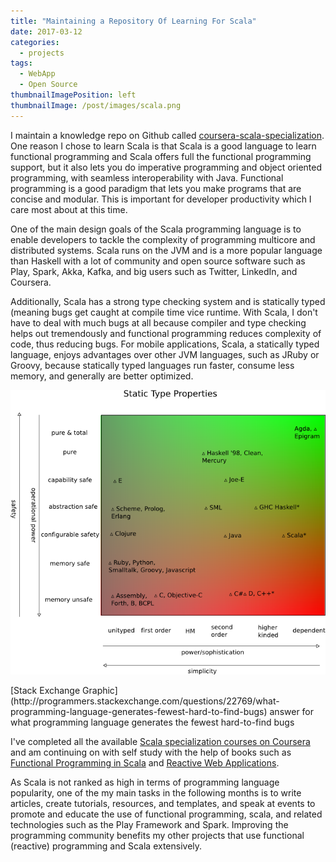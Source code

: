 ```yaml
---
title: "Maintaining a Repository Of Learning For Scala"
date: 2017-03-12
categories:
  - projects
tags:
  - WebApp
  - Open Source
thumbnailImagePosition: left
thumbnailImage: /post/images/scala.png
---
```


I maintain a knowledge repo on Github called [coursera-scala-specialization](https://github.com/xiaoyunyang/coursera-scala-specialization). One reason I chose to learn Scala is that Scala is a good language to learn functional programming and Scala offers full the functional programming support, but it also lets you do imperative programming and object oriented programming, with seamless interoperability with Java. Functional programming is a good paradigm that lets you make programs that are concise and modular. This is important for developer productivity which I care most about at this time.

<!--more-->

One of the main design goals of the Scala programming language is to enable developers to tackle the complexity of programming multicore and distributed systems. Scala runs on the JVM and is a more popular language than Haskell with a lot of community and open source software such as Play, Spark, Akka, Kafka, and big users such as Twitter, LinkedIn, and Coursera.

Additionally, Scala has a strong type checking system and is statically typed (meaning bugs get caught at compile time vice runtime. With Scala, I don't have to deal with much bugs at all because compiler and type checking helps out tremendously and functional programming reduces complexity of code, thus reducing bugs. For mobile applications, Scala, a statically typed language, enjoys advantages over other JVM languages, such as JRuby or Groovy, because statically typed languages run faster, consume less memory, and generally are better optimized.

![scala is a statically typed language](/post/images/scalaTypeSystem.png)
<p class="image-caption">[Stack Exchange Graphic](http://programmers.stackexchange.com/questions/22769/what-programming-language-generates-fewest-hard-to-find-bugs) answer for what programming language generates the fewest hard-to-find bugs</p>

I've completed all the available [Scala specialization courses on Coursera](https://github.com/xiaoyunyang/coursera-scala-specialization) and am continuing on with self study with the help of books such as [Functional Programming in Scala](https://www.manning.com/books/functional-programming-in-scala) and [Reactive Web Applications](https://www.manning.com/books/reactive-web-applications).

As Scala is not ranked as high in terms of programming language popularity, one of the my main tasks in the following months is to write articles, create tutorials, resources, and templates, and speak at events to promote and educate the use of functional programming, scala, and related technologies such as the Play Framework and Spark. Improving the programming community benefits my other projects that use functional (reactive) programming and Scala extensively.
